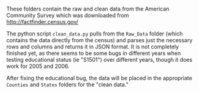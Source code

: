 These folders contain the raw and clean data from the American Community
Survey which was downloaded from http://factfinder.census.gov/

The python script `clean_data.py` pulls from the `Raw_Data` folder
(which contains the data directly from the census) and parses just the
necessary rows and columns and returns it in JSON format. It is not
completely finished yet, as there seems to be some bugs in different years
when testing educational status (ie "S1501") over different years, though
it does work for 2005 and 2006.

After fixing the educational bug, the data will be placed in the appropriate
`Counties` and `States` folders for the "clean data."
